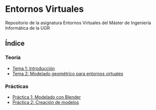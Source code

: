 # Entornos Virtuales

Repositorio de la asignatura Entornos Virtuales del Máster de Ingeniería Informática de la UGR

## Índice

### Teoría

* [Tema 1: Introducción](T1)
* [Tema 2: Modelado geométrico para entornos virtuales](T2)

### Prácticas

* [Práctica 1: Modelado con Blender](P1)
* [Práctica 2: Creación de modelos](P2)